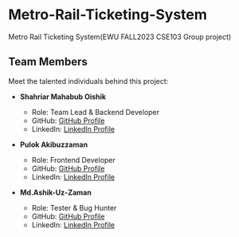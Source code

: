 # Metro-Rail-Ticketing-System
Metro Rail Ticketing System(EWU FALL2023 CSE103 Group project)

## Team Members

Meet the talented individuals behind this project:

- **Shahriar Mahabub Oishik**
  - Role: Team Lead & Backend Developer
  - GitHub: [GitHub Profile](https://github.com/ShahriarOishik)
  - LinkedIn: [LinkedIn Profile](https://www.linkedin.com/in/[Member1LinkedIn])

- **Pulok Akibuzzaman**
  - Role: Frontend Developer
  - GitHub: [GitHub Profile](https://github.com/[Member2GitHub])
  - LinkedIn: [LinkedIn Profile](https://www.linkedin.com/in/[Member2LinkedIn])

- **Md.Ashik-Uz-Zaman**
  - Role: Tester & Bug Hunter
  - GitHub: [GitHub Profile](https://github.com/[Member3GitHub])
  - LinkedIn: [LinkedIn Profile](https://www.linkedin.com/in/[Member3LinkedIn])
